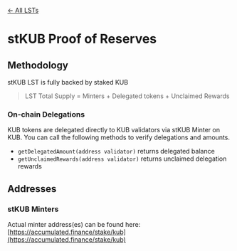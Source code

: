 [← All LSTs](../README.md)
# stKUB Proof of Reserves

## Methodology
stKUB LST is fully backed by staked KUB
> LST Total Supply = Minters + Delegated tokens + Unclaimed Rewards

### On-chain Delegations
KUB tokens are delegated directly to KUB validators via stKUB Minter on KUB. You can call the following methods to verify delegations and amounts.

- `getDelegatedAmount(address validator)` returns delegated balance
- `getUnclaimedRewards(address validator)` returns unclaimed delegation rewards

## Addresses

### stKUB Minters
Actual minter address(es) can be found here:<br />
[https://accumulated.finance/stake/kub](https://accumulated.finance/stake/kub)
